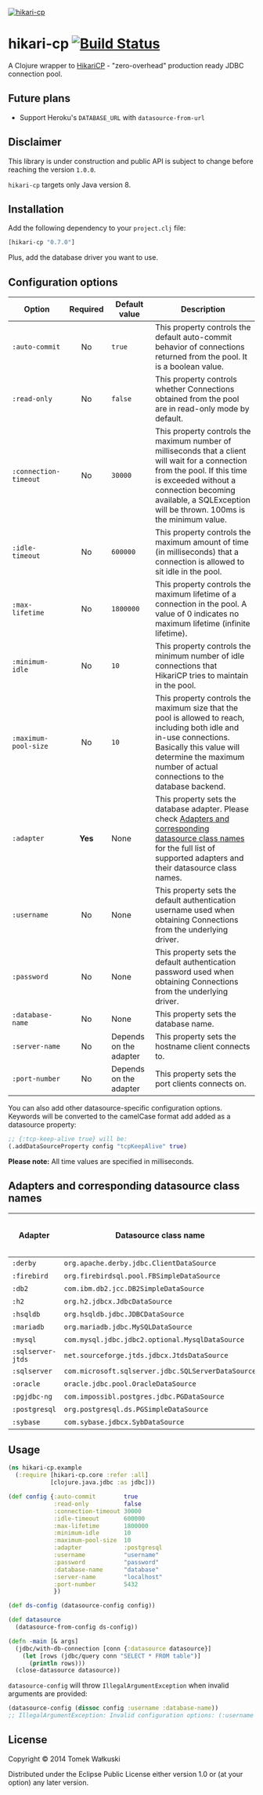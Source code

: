 [![hikari-cp](http://clojars.org/hikari-cp/latest-version.svg)](http://clojars.org/hikari-cp)

# hikari-cp [![Build Status](https://secure.travis-ci.org/tomekw/hikari-cp.png)](http://travis-ci.org/tomekw/hikari-cp)

A Clojure wrapper to [HikariCP](https://github.com/brettwooldridge/HikariCP) - "zero-overhead" production ready JDBC connection pool.

## Future plans

* Support Heroku's `DATABASE_URL` with `datasource-from-url`

## Disclaimer

This library is under construction and public API is subject to change
before reaching the version `1.0.0`.

`hikari-cp` targets only Java version 8.

## Installation

Add the following dependency to your `project.clj` file:

```clj
[hikari-cp "0.7.0"]
```

Plus, add the database driver you want to use.

## Configuration options

| Option                | Required | Default value          | Description                                                                                                                                                                                                                                    |
| --------------------- | :------: | ---------------------- | ---------------------------------------------------------------------------------------------------------------------------------------------------------------------------------------------------------------------------------------------- |
| `:auto-commit`        | No       | `true`                 | This property controls the default auto-commit behavior of connections returned from the pool. It is a boolean value.                                                                                                                          |
| `:read-only`          | No       | `false`                | This property controls whether Connections obtained from the pool are in read-only mode by default.                                                                                                                                            |
| `:connection-timeout` | No       | `30000`                | This property controls the maximum number of milliseconds that a client will wait for a connection from the pool. If this time is exceeded without a connection becoming available, a SQLException will be thrown. 100ms is the minimum value. |
| `:idle-timeout`       | No       | `600000`               | This property controls the maximum amount of time (in milliseconds) that a connection is allowed to sit idle in the pool.                                                                                                                      |
| `:max-lifetime`       | No       | `1800000`              | This property controls the maximum lifetime of a connection in the pool. A value of 0 indicates no maximum lifetime (infinite lifetime).                                                                                                       |
| `:minimum-idle`       | No       | `10`                   | This property controls the minimum number of idle connections that HikariCP tries to maintain in the pool.                                                                                                                                     |
| `:maximum-pool-size`  | No       | `10`                   | This property controls the maximum size that the pool is allowed to reach, including both idle and in-use connections. Basically this value will determine the maximum number of actual connections to the database backend.                   |
| `:adapter`            | **Yes**  | None                   | This property sets the database adapter. Please check [Adapters and corresponding datasource class names](#adapters-and-corresponding-datasource-class-names) for the full list of supported adapters and their datasource class names.        |
| `:username`           | No       | None                   | This property sets the default authentication username used when obtaining Connections from the underlying driver.                                                                                                                             |
| `:password`           | No       | None                   | This property sets the default authentication password used when obtaining Connections from the underlying driver.                                                                                                                             |
| `:database-name`      | No       | None                   | This property sets the database name.                                                                                                                                                                                                          |
| `:server-name`        | No       | Depends on the adapter | This property sets the hostname client connects to.                                                                                                                                                                                            |
| `:port-number`        | No       | Depends on the adapter | This property sets the port clients connects on.                                                                                                                                                                                               |

You can also add other datasource-specific configuration options.
Keywords will be converted to the camelCase format add added
as a datasource property:

```clj
;; {:tcp-keep-alive true} will be:
(.addDataSourceProperty config "tcpKeepAlive" true)
```

**Please note:** All time values are specified in milliseconds.

## Adapters and corresponding datasource class names

| Adapter           | Datasource class name                              | Tested with hikari-cp |
| ----------------- | -------------------------------------------------- | :-------------------: |
| `:derby`          | `org.apache.derby.jdbc.ClientDataSource`           | No                    |
| `:firebird`       | `org.firebirdsql.pool.FBSimpleDataSource`          | No                    |
| `:db2`            | `com.ibm.db2.jcc.DB2SimpleDataSource`              | No                    |
| `:h2`             | `org.h2.jdbcx.JdbcDataSource`                      | No                    |
| `:hsqldb`         | `org.hsqldb.jdbc.JDBCDataSource`                   | No                    |
| `:mariadb`        | `org.mariadb.jdbc.MySQLDataSource`                 | No                    |
| `:mysql`          | `com.mysql.jdbc.jdbc2.optional.MysqlDataSource`    | **Yes**               |
| `:sqlserver-jtds` | `net.sourceforge.jtds.jdbcx.JtdsDataSource`        | No                    |
| `:sqlserver`      | `com.microsoft.sqlserver.jdbc.SQLServerDataSource` | No                    |
| `:oracle`         | `oracle.jdbc.pool.OracleDataSource`                | No                    |
| `:pgjdbc-ng`      | `com.impossibl.postgres.jdbc.PGDataSource`         | No                    |
| `:postgresql`     | `org.postgresql.ds.PGSimpleDataSource`             | **Yes**               |
| `:sybase`         | `com.sybase.jdbcx.SybDataSource`                   | No                    |

## Usage

```clj
(ns hikari-cp.example
  (:require [hikari-cp.core :refer :all]
            [clojure.java.jdbc :as jdbc]))

(def config {:auto-commit        true
             :read-only          false
             :connection-timeout 30000
             :idle-timeout       600000
             :max-lifetime       1800000
             :minimum-idle       10
             :maximum-pool-size  10
             :adapter            :postgresql
             :username           "username"
             :password           "password"
             :database-name      "database"
             :server-name        "localhost"
             :port-number        5432
             })

(def ds-config (datasource-config config))

(def datasource
  (datasource-from-config ds-config))

(defn -main [& args]
  (jdbc/with-db-connection [conn {:datasource datasource}]
    (let [rows (jdbc/query conn "SELECT * FROM table")]
      (println rows)))
  (close-datasource datasource))
```

`datasource-config` will throw `IllegalArgumentException` when invalid
arguments are provided:

``` clj
(datasource-config (dissoc config :username :database-name))
;; IllegalArgumentException: Invalid configuration options: (:username :database-name)
```

## License

Copyright © 2014 Tomek Wałkuski

Distributed under the Eclipse Public License either version 1.0 or (at
your option) any later version.
